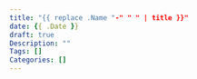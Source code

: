 ```yaml
---
title: "{{ replace .Name "-" " " | title }}"
date: {{ .Date }}
draft: true
Description: ""
Tags: []
Categories: []
---
```


